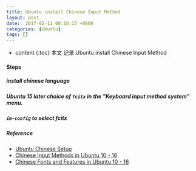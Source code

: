 ```yaml
---
title: Ubuntu install Chinese Input Method 
layout: post
date:  2017-02-11 00:10:15 +0800 
categories: [Ubuntu]
tags: []
---
```




* content
{:toc}
本文 记录 Ubuntu install Chinese Input Method 


#### Steps

##### install chinese language

##### Ubuntu 15 later choice of `fcitx` in the "Keyboard input method system" menu. 

##### `im-config`  to select fcitx

##### Reference

- [Ubuntu Chinese Setup](http://pinyinjoe.com/linux/ubuntu-12-chinese-setup.htm)
- [Chinese Input Methods in Ubuntu 10 - 16](http://pinyinjoe.com/linux/ubuntu-10-chinese-input-pinyin-chewing.htm)
- [Chinese Fonts and Features in Ubuntu 10 - 16](http://pinyinjoe.com/linux/ubuntu-10-chinese-fonts-openoffice-language-features.htm)